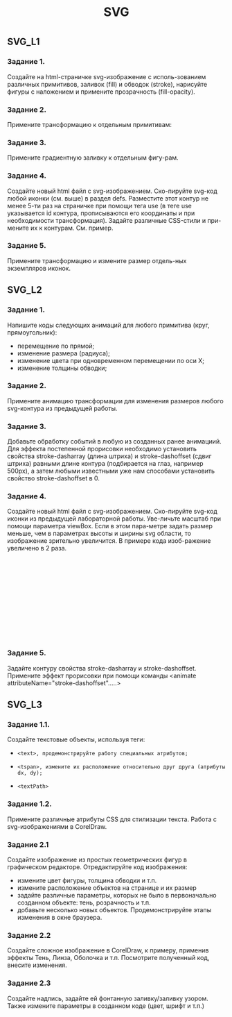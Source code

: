 <h1 align=center> SVG <h1>

## SVG_L1
### Задание 1. 
Создайте на html-страничке svg-изображение с исполь-зованием различных примитивов, заливок (fill) и обводок (stroke), нарисуйте фигуры с наложением и примените прозрачность (fill-opacity). 
### Задание 2. 
Примените трансформацию к отдельным примитивам:
### Задание 3. 
Примените градиентную заливку к отдельным фигу-рам.
### Задание 4.
Создайте новый html файл с svg-изображением. Ско-пируйте svg-код любой иконки (см. выше) в раздел defs. Разместите этот контур не менее 5-ти раз на страничке при помощи тега use (в теге use указывается id контура, прописываются его координаты и при необходимости трансформация). Задайте различные CSS-стили и при-мените их к контурам. См. пример. 
### Задание 5.
Примените трансформацию и измените размер отдель-ных экземпляров иконок.  
## SVG_L2
### Задание 1. 
Напишите коды следующих анимаций для любого примитива (круг, прямоугольник):
- перемещение по прямой;
- изменение размера (радиуса);
- изменение цвета при одновременном перемещении по оси X;
- изменение толщины обводки;

### Задание 2. 
Примените анимацию трансформации для изменения размеров любого svg-контура из предыдущей работы.

### Задание 3. 
Добавьте обработку событий в любую из созданных ранее анимациий.
Для эффекта постепенной прорисовки необходимо установить свойства stroke-dasharray (длина штриха) и stroke-dashoffset (сдвиг штриха) равными длине контура (подбирается на глаз, например 500px), а затем любыми известными уже нам способами установить свойство stroke-dashoffset в 0.

### Задание 4. 
Создайте новый html файл с svg-изображением. Ско-пируйте svg-код иконки из предыдущей лабораторной работы. Уве-личьте масштаб при помощи параметра viewBox. Если в этом пара-метре задать размер меньше, чем в параметрах высоты и ширины svg области, то изображение зрительно увеличится. В примере кода изоб-ражение увеличено в 2 раза.
<svg width="400" height="200" viewBox="0 0 200 100">

### Задание 5. 
Задайте контуру свойства stroke-dasharray и stroke-dashoffset. Примените эффект прорисовки при помощи команды
<animate attributeName="stroke-dashoffset"…..>

## SVG_L3

### Задание 1.1.
Создайте
текстовые объекты, используя теги:
  -     <text>, продемонстрируйте работу специальных атрибутов;
  -     <tspan>, измените их расположение относительно друг друга (атрибуты dx, dy);
  -     <textPath>
  
### Задание 1.2.
Примените различные атрибуты CSS для стилизации текста.
Работа с svg-изображениями в CorelDraw.

### Задание 2.1
Создайте изображение из простых геометрических фигур в графическом редакторе. 
Отредактируйте код изображения:
- измените цвет фигуры, толщина обводки и т.п.
- измените расположение объектов на странице и их размер
- задайте различные параметры, которых не было в первоначально созданном объекте: тень, розрачность и т.п.
- добавьте несколько новых объектов.
Продемонстрируйте этапы изменения в окне браузера.

### Задание 2.2
Создайте сложное изображение в CorelDraw, к примеру, применив эффекты Тень, Линза, Оболочка и т.п. Посмотрите полученный код, внесите изменения.

### Задание 2.3
Создайте надпись, задайте ей фонтанную заливку/заливку 
узором. Также измените параметры в 
созданном коде (цвет, шрифт и т.п.) 
